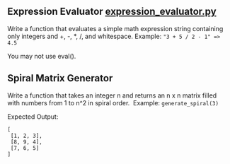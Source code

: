 ## Expression Evaluator [expression_evaluator.py](expression_evaluator.py)
Write a function that evaluates a simple math expression string containing only integers and +, -, *, /, and whitespace.
Example:
```"3 + 5 / 2 - 1" => 4.5```

You may not use eval().


## Spiral Matrix Generator
Write a function that takes an integer n and returns an n x n matrix filled with numbers from 1 to n^2 in spiral order. 
Example:
`generate_spiral(3)`

Expected Output:
```
[
 [1, 2, 3],
 [8, 9, 4],
 [7, 6, 5]
]
```